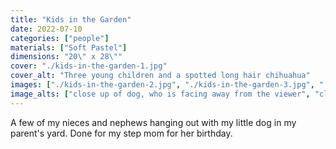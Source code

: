 ```yaml
---
title: "Kids in the Garden"
date: 2022-07-10
categories: ["people"]
materials: ["Soft Pastel"]
dimensions: "20\" x 28\""
cover: "./kids-in-the-garden-1.jpg"
cover_alt: "Three young children and a spotted long hair chihuahua"
images: ["./kids-in-the-garden-2.jpg", "./kids-in-the-garden-3.jpg", "./kids-in-the-garden-4.jpg"]
image_alts: ["close up of dog, who is facing away from the viewer", "close up of young boy staring into distance", "close up of two little girls, one is brushing hair out of her face smiling and the other is looking at the dog"]
---
```

A few of my nieces and nephews hanging out with my little dog in my parent's yard. Done for my step mom for her birthday.
